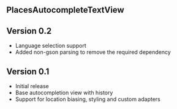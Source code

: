 PlacesAutocompleteTextView
--------------------------

Version 0.2
--------------------------
- Language selection support
- Added non-gson parsing to remove the required dependency

Version 0.1
--------------------------
- Initial release
- Base autocompletion view with history
- Support for location biasing, styling and custom adapters
